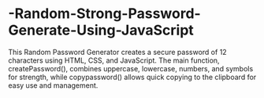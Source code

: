 # -Random-Strong-Password-Generate-Using-JavaScript
 This Random Password Generator creates a secure password of 12 characters using HTML, CSS, and JavaScript. The main function, createPassword(), combines uppercase, lowercase, numbers, and symbols for strength, while copypassword() allows quick copying to the clipboard for easy use and management.
